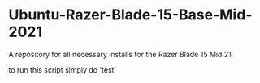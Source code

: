 # Ubuntu-Razer-Blade-15-Base-Mid-2021
A repository for all necessary installs for the Razer Blade 15 Mid 21

to run this script simply do 'test'